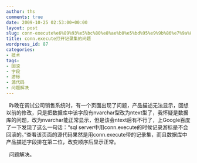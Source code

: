 ```yaml
---
author: ths
comments: true
date: 2009-10-25 02:53:00+00:00
layout: post
slug: conn-execute%e6%89%93%e5%bc%80%e8%ae%b0%e5%bd%95%e9%9b%86%e7%9a%84%e9%97%ae%e9%a2%98
title: conn.execute打开记录集的问题
wordpress_id: 87
categories:
- 技术
tags:
- 回滚
- 字段
- 游标
- 源代码
- 问题解决
---
```


 
昨晚在调试公司销售系统时，有一个页面出现了问题，产品描述无法显示，回想以前的修改，只是把数据库中该字段有nvarchar型改为ntext型了，我怀疑是数据库的问题，改为nvarchar能正常显示，但是该会ntext后有不行了，上Google百度了一下发现了这么一句话：“sql
server中用conn.execute的时候记录游标是不会回滚的。”查看该页面的源代码果然是用conn.execute带的记录集，而且数据库中产品描述字段排在第二位，改变顺序后显示正常。<br/>





  问题解决。<br/>



